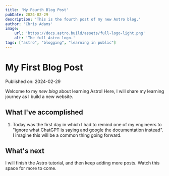 ```yaml
---
title: 'My Fourth Blog Post'
pubDate: 2024-02-29
description: 'This is the fourth post of my new Astro blog.'
author: 'Chris Adams'
image:
    url: 'https://docs.astro.build/assets/full-logo-light.png'
    alt: 'The full Astro logo.'
tags: ["astro", "blogging", "learning in public"]
---
```

# My First Blog Post

Published on: 2024-02-29

Welcome to my _new blog_ about learning Astro! Here, I will share my learning journey as I build a new website.

## What I've accomplished

1. Today was the first day in which I had to remind one of my engineers to "ignore what ChatGPT is saying and google the documentation instead". I imagine this will be a common thing going forward.

## What's next

I will finish the Astro tutorial, and then keep adding more posts. Watch this space for more to come.

